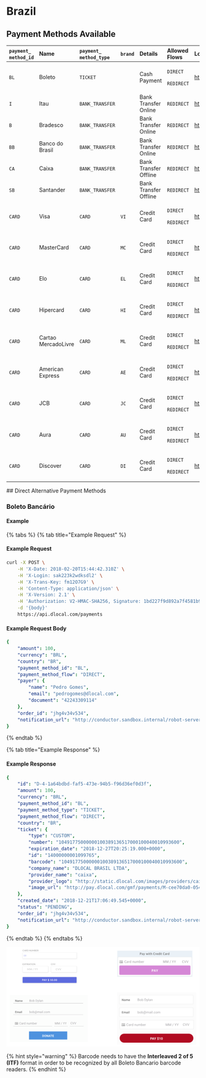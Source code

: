 # Brazil

## Payment Methods Available

<table>
  <thead>
    <tr>
      <th style="text-align:left"><code>payment_<br />method_id</code>
      </th>
      <th style="text-align:left"><b>Name</b>
      </th>
      <th style="text-align:left"><code>payment_<br />method_type</code>
      </th>
      <th style="text-align:left"><code>brand</code>
      </th>
      <th style="text-align:left"><b>Details</b>
      </th>
      <th style="text-align:left">Allowed Flows</th>
      <th style="text-align:left"><b>Logo</b>
      </th>
    </tr>
  </thead>
  <tbody>
    <tr>
      <td style="text-align:left"><code>BL</code>
      </td>
      <td style="text-align:left">Boleto</td>
      <td style="text-align:left"><code>TICKET</code>
      </td>
      <td style="text-align:left"></td>
      <td style="text-align:left">Cash Payment</td>
      <td style="text-align:left">
        <p><code>DIRECT</code>
        </p>
        <p><code>REDIRECT</code>
        </p>
      </td>
      <td style="text-align:left">&#x200B;<a href="https://pay.dlocal.com/views/2.0/images/payments/BL.png">https://pay.dlocal.com/views/2.0/images/payments/BL.png</a>&#x200B;</td>
    </tr>
    <tr>
      <td style="text-align:left"><code>I</code>
      </td>
      <td style="text-align:left">Itau</td>
      <td style="text-align:left"><code>BANK_TRANSFER</code>
      </td>
      <td style="text-align:left"></td>
      <td style="text-align:left">Bank Transfer Online</td>
      <td style="text-align:left"><code>REDIRECT</code>
      </td>
      <td style="text-align:left">&#x200B;<a href="https://pay.dlocal.com/views/2.0/images/payments/I.png">https://pay.dlocal.com/views/2.0/images/payments/I.png</a>&#x200B;</td>
    </tr>
    <tr>
      <td style="text-align:left"><code>B</code>
      </td>
      <td style="text-align:left">Bradesco</td>
      <td style="text-align:left"><code>BANK_TRANSFER</code>
      </td>
      <td style="text-align:left"></td>
      <td style="text-align:left">Bank Transfer Online</td>
      <td style="text-align:left"><code>REDIRECT</code>
      </td>
      <td style="text-align:left">&#x200B;<a href="https://pay.dlocal.com/views/2.0/images/payments/B.png">https://pay.dlocal.com/views/2.0/images/payments/B.png</a>&#x200B;</td>
    </tr>
    <tr>
      <td style="text-align:left"><code>BB</code>
      </td>
      <td style="text-align:left">Banco do Brasil</td>
      <td style="text-align:left"><code>BANK_TRANSFER</code>
      </td>
      <td style="text-align:left"></td>
      <td style="text-align:left">Bank Transfer Online</td>
      <td style="text-align:left"><code>REDIRECT</code>
      </td>
      <td style="text-align:left">&#x200B;<a href="https://pay.dlocal.com/views/2.0/images/payments/BB.png">https://pay.dlocal.com/views/2.0/images/payments/BB.png</a>&#x200B;</td>
    </tr>
    <tr>
      <td style="text-align:left"><code>CA</code>
      </td>
      <td style="text-align:left">Caixa</td>
      <td style="text-align:left"><code>BANK_TRANSFER</code>
      </td>
      <td style="text-align:left"></td>
      <td style="text-align:left">Bank Transfer Offline</td>
      <td style="text-align:left"><code>REDIRECT</code>
      </td>
      <td style="text-align:left">&#x200B;<a href="https://pay.dlocal.com/views/2.0/images/payments/CA.png">https://pay.dlocal.com/views/2.0/images/payments/CA.png</a>&#x200B;</td>
    </tr>
    <tr>
      <td style="text-align:left"><code>SB</code>
      </td>
      <td style="text-align:left">Santander</td>
      <td style="text-align:left"><code>BANK_TRANSFER</code>
      </td>
      <td style="text-align:left"></td>
      <td style="text-align:left">Bank Transfer Offline</td>
      <td style="text-align:left"><code>REDIRECT</code>
      </td>
      <td style="text-align:left">&#x200B;<a href="https://pay.dlocal.com/views/2.0/images/payments/SB.png">https://pay.dlocal.com/views/2.0/images/payments/SB.png</a>&#x200B;</td>
    </tr>
    <tr>
      <td style="text-align:left"><code>CARD</code>
      </td>
      <td style="text-align:left">Visa</td>
      <td style="text-align:left"><code>CARD</code>
      </td>
      <td style="text-align:left"><code>VI</code>
      </td>
      <td style="text-align:left">Credit Card</td>
      <td style="text-align:left">
        <p><code>DIRECT</code>
        </p>
        <p><code>REDIRECT</code>
        </p>
      </td>
      <td style="text-align:left">&#x200B;<a href="https://pay.dlocal.com/views/2.0/images/payments/VI.png">https://pay.dlocal.com/views/2.0/images/payments/VI.png</a>&#x200B;</td>
    </tr>
    <tr>
      <td style="text-align:left"><code>CARD</code>
      </td>
      <td style="text-align:left">MasterCard</td>
      <td style="text-align:left"><code>CARD</code>
      </td>
      <td style="text-align:left"><code>MC</code>
      </td>
      <td style="text-align:left">Credit Card</td>
      <td style="text-align:left">
        <p><code>DIRECT</code>
        </p>
        <p><code>REDIRECT</code>
        </p>
      </td>
      <td style="text-align:left">&#x200B;<a href="https://pay.dlocal.com/views/2.0/images/payments/MC.png">https://pay.dlocal.com/views/2.0/images/payments/MC.png</a>&#x200B;</td>
    </tr>
    <tr>
      <td style="text-align:left"><code>CARD</code>
      </td>
      <td style="text-align:left">Elo</td>
      <td style="text-align:left"><code>CARD</code>
      </td>
      <td style="text-align:left"><code>EL</code>
      </td>
      <td style="text-align:left">Credit Card</td>
      <td style="text-align:left">
        <p><code>DIRECT</code>
        </p>
        <p><code>REDIRECT</code>
        </p>
      </td>
      <td style="text-align:left">&#x200B;<a href="https://pay.dlocal.com/views/2.0/images/payments/EL.png">https://pay.dlocal.com/views/2.0/images/payments/EL.png</a>&#x200B;</td>
    </tr>
    <tr>
      <td style="text-align:left"><code>CARD</code>
      </td>
      <td style="text-align:left">Hipercard</td>
      <td style="text-align:left"><code>CARD</code>
      </td>
      <td style="text-align:left"><code>HI</code>
      </td>
      <td style="text-align:left">Credit Card</td>
      <td style="text-align:left">
        <p><code>DIRECT</code>
        </p>
        <p><code>REDIRECT</code>
        </p>
      </td>
      <td style="text-align:left">&#x200B;<a href="https://pay.dlocal.com/views/2.0/images/payments/HI.png">https://pay.dlocal.com/views/2.0/images/payments/HI.png</a>&#x200B;</td>
    </tr>
    <tr>
      <td style="text-align:left"><code>CARD</code>
      </td>
      <td style="text-align:left">Cartao MercadoLivre</td>
      <td style="text-align:left"><code>CARD</code>
      </td>
      <td style="text-align:left"><code>ML</code>
      </td>
      <td style="text-align:left">Credit Card</td>
      <td style="text-align:left">
        <p><code>DIRECT</code>
        </p>
        <p><code>REDIRECT</code>
        </p>
      </td>
      <td style="text-align:left">&#x200B;<a href="https://pay.dlocal.com/views/2.0/images/payments/ML.png">https://pay.dlocal.com/views/2.0/images/payments/ML.png</a>&#x200B;</td>
    </tr>
    <tr>
      <td style="text-align:left"><code>CARD</code>
      </td>
      <td style="text-align:left">American Express</td>
      <td style="text-align:left"><code>CARD</code>
      </td>
      <td style="text-align:left"><code>AE</code>
      </td>
      <td style="text-align:left">Credit Card</td>
      <td style="text-align:left">
        <p><code>DIRECT</code>
        </p>
        <p><code>REDIRECT</code>
        </p>
      </td>
      <td style="text-align:left">&#x200B;<a href="https://pay.dlocal.com/views/2.0/images/payments/AE.png">https://pay.dlocal.com/views/2.0/images/payments/AE.png</a>&#x200B;</td>
    </tr>
    <tr>
      <td style="text-align:left"><code>CARD</code>
      </td>
      <td style="text-align:left">JCB</td>
      <td style="text-align:left"><code>CARD</code>
      </td>
      <td style="text-align:left"><code>JC</code>
      </td>
      <td style="text-align:left">Credit Card</td>
      <td style="text-align:left">
        <p><code>DIRECT</code>
        </p>
        <p><code>REDIRECT</code>
        </p>
      </td>
      <td style="text-align:left">&#x200B;<a href="https://pay.dlocal.com/views/2.0/images/payments/JC.png">https://pay.dlocal.com/views/2.0/images/payments/JC.png</a>&#x200B;</td>
    </tr>
    <tr>
      <td style="text-align:left"><code>CARD</code>
      </td>
      <td style="text-align:left">Aura</td>
      <td style="text-align:left"><code>CARD</code>
      </td>
      <td style="text-align:left"><code>AU</code>
      </td>
      <td style="text-align:left">Credit Card</td>
      <td style="text-align:left">
        <p><code>DIRECT</code>
        </p>
        <p><code>REDIRECT</code>
        </p>
      </td>
      <td style="text-align:left">&#x200B;<a href="https://pay.dlocal.com/views/2.0/images/payments/AU.png">https://pay.dlocal.com/views/2.0/images/payments/AU.png</a>&#x200B;</td>
    </tr>
    <tr>
      <td style="text-align:left"><code>CARD</code>
      </td>
      <td style="text-align:left">Discover</td>
      <td style="text-align:left"><code>CARD</code>
      </td>
      <td style="text-align:left"><code>DI</code>
      </td>
      <td style="text-align:left">Credit Card</td>
      <td style="text-align:left">
        <p><code>DIRECT</code>
        </p>
        <p><code>REDIRECT</code>
        </p>
      </td>
      <td style="text-align:left">&#x200B;<a href="https://pay.dlocal.com/views/2.0/images/payments/DS.png">https://pay.dlocal.com/views/2.0/images/payments/DS.png</a>&#x200B;</td>
    </tr>
  </tbody>
</table>## Direct Alternative Payment Methods

### Boleto Bancário

#### Example

{% tabs %}
{% tab title="Example Request" %}
#### Example Request

```bash
curl -X POST \
    -H 'X-Date: 2018-02-20T15:44:42.310Z' \
    -H 'X-Login: sak223k2wdksdl2' \
    -H 'X-Trans-Key: fm12O7G9' \
    -H 'Content-Type: application/json' \
    -H 'X-Version: 2.1' \
    -H 'Authorization: V2-HMAC-SHA256, Signature: 1bd227f9d892a7f4581b998c21e353b1686a6bdad5940e7bb6aa596c96e0a6ec' \
    -d '{body}'
    https://api.dlocal.com/payments
```

#### Example Request Body

```yaml
{
    "amount": 100,
    "currency": "BRL",
    "country": "BR",
    "payment_method_id": "BL",
    "payment_method_flow": "DIRECT",
    "payer": {
        "name": "Pedro Gomes",
        "email": "pedrogomes@dlocal.com",
        "document": "42243309114"
    },
    "order_id": "jhg4v34v534",
    "notification_url": "http://conductor.sandbox.internal/robot-server/rest/generic/notification/new"
}
```
{% endtab %}

{% tab title="Example Response" %}
#### Example Response

```yaml
{
    "id": "D-4-1a64bdbd-faf5-473e-94b5-f96d36ef0d3f",
    "amount": 100,
    "currency": "BRL",
    "payment_method_id": "BL",
    "payment_method_type": "TICKET",
    "payment_method_flow": "DIRECT",
    "country": "BR",
    "ticket": {
        "type": "CUSTOM",
        "number": "10491775000000100389136517000100040010993600",
        "expiration_date": "2018-12-27T20:25:19.000+0000",
        "id": "14000000001099765",
        "barcode": "10491775000000100389136517000100040010993600",
        "company_name": "DLOCAL BRASIL LTDA",
        "provider_name": "caixa",
        "provider_logo": "http://static.dlocal.com/images/providers/caixa.png",
        "image_url": "http://pay.dlocal.com/gmf/payments/M-cee70da0-0542-11e9-b88f-39144191f926"
    },
    "created_date": "2018-12-21T17:06:49.545+0000",
    "status": "PENDING",
    "order_id": "jhg4v34v534",
    "notification_url": "http://conductor.sandbox.internal/robot-server/rest/generic/notification/new"
}
```
{% endtab %}
{% endtabs %}

![Example mobile UI built with the information in the example above](../../../.gitbook/assets/image%20%288%29.png)

{% hint style="warning" %}
Barcode needs to have the **Interleaved 2 of 5 \(ITF\)** format in order to be recognized by all Boleto Bancario barcode readers.
{% endhint %}

